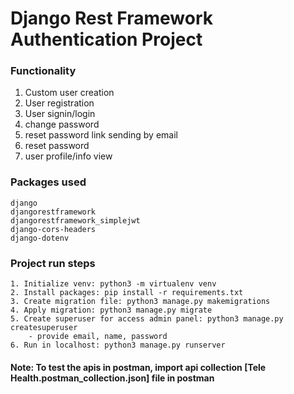 # Django Rest Framework Authentication Project

### Functionality

1. Custom user creation
2. User registration
3. User signin/login
4. change password
5. reset password link sending by email
6. reset password
7. user profile/info view

### Packages used

    django
    djangorestframework
    djangorestframework_simplejwt
    django-cors-headers
    django-dotenv

### Project run steps

    1. Initialize venv: python3 -m virtualenv venv
    2. Install packages: pip install -r requirements.txt
    3. Create migration file: python3 manage.py makemigrations
    4. Apply migration: python3 manage.py migrate
    5. Create superuser for access admin panel: python3 manage.py createsuperuser
        - provide email, name, password
    6. Run in localhost: python3 manage.py runserver

#### Note: To test the apis in postman, import api collection [Tele Health.postman_collection.json] file in postman
